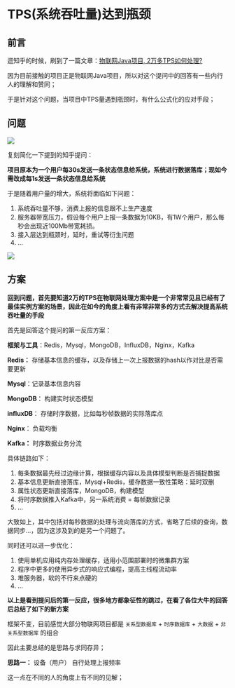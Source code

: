 # TPS(系统吞吐量)达到瓶颈

## 前言

逛知乎的时候，刷到了一篇文章：[物联网Java项目, 2万多TPS如何处理?](https://www.zhihu.com/question/655958909)

因为目前接触的项目正是物联网Java项目，所以对这个提问中的回答有一些内行人的理解和赞同；

于是针对这个问题，当项目中TPS量遇到瓶颈时，有什么公式化的应对手段；

## 问题

![](https://leyunone-img.oss-cn-hangzhou.aliyuncs.com/image/2024-07-02/1.png)

复刻简化一下提到的知乎提问：

**项目原本为一个用户每30s发送一条状态信息给系统，系统进行数据落库；现如今需改成每1s发送一条状态信息给系统**

于是随着用户量的增大，系统将面临如下问题：

1. 系统吞吐量不够，消费上报的信息跟不上生产速度
2. 服务器带宽压力，假设每个用户上报一条数据为10KB，有1W个用户，那么每秒会出现近100Mb带宽耗损。
3. 接入层达到瓶颈时，延时，重试等衍生问题
4. ...

![](https://leyunone-img.oss-cn-hangzhou.aliyuncs.com/image/2024-07-02/2.png)

## 方案

**回到问题，首先要知道2万的TPS在物联网处理方案中是一个非常常见且已经有了最佳实例方案的场景，因此在如今的角度上看有非常非常多的方式去解决提高系统吞吐量的手段**

首先是回答这个提问的第一反应方案：

**框架与工具**：Redis，Mysql，MongoDB，InfluxDB，Nginx，Kafka

**Redis：** 存储基本信息的缓存，以及存储上一次上报数据的hash以作对比是否需要更新

**Mysql**：记录基本信息内容

**MongoDB**： 构建实时状态模型

**influxDB**： 存储时序数据，比如每秒帧数据的实际落库点

**Nginx**： 负载均衡

**Kafka：** 时序数据业务分流

具体链路如下：

1. 每条数据最先经过边缘计算，根据缓存内容以及具体模型判断是否捕捉数据
2. 基本信息更新直接落库，Mysql+Redis，缓存数据一致性策略：延时双删
3. 属性状态更新直接落库，MongoDB，构建模型
4. 将时序数据推入Kafka中，另一系统消费 = 每帧数据记录
5. ...

大致如上，其中包括对每秒数据的处理与流向落库的方式，省略了后续的查询，数据同步...，因为这涉及到的是另一个问题了。

同时还可以进一步优化：

1. 使用单机应用纯内存处理缓存，适用小范围部署时的微集群方案
2. 程序中更多的使用异步式的响应式编程，提高主线程流动率
3. 堆服务器，软的不行来点硬的
4. ...

**以上是看到提问后的第一反应，很多地方都象征性的跳过，在看了各位大牛的回答后总结了如下的新方案**

框架不变，目前感觉大部分物联网项目都是 `关系型数据库` + `时序数据库` + `大数据` + `非关系型数据库` 的组合

因此主要总结的是思路与求同存异；

**思路一：** 设备（用户） 自行处理上报频率

这一点在不同的人的角度上有不同的见解；